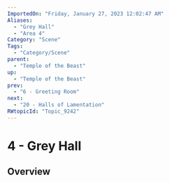 ```yaml
---
ImportedOn: "Friday, January 27, 2023 12:02:47 AM"
Aliases:
  - "Grey Hall"
  - "Area 4"
Category: "Scene"
Tags:
  - "Category/Scene"
parent:
  - "Temple of the Beast"
up:
  - "Temple of the Beast"
prev:
  - "6 - Greeting Room"
next:
  - "20 - Halls of Lamentation"
RWtopicId: "Topic_9242"
---
```

# 4 - Grey Hall
## Overview
